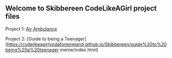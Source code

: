 ## Welcome to Skibbereen CodeLikeAGirl project files


Project 1: [Air Ambulance](https://codelikeagirlvodafoneireland.github.io/Skibbereen/Skibbereen%20-%20Air%20Ambulance/project/index.html)

Project 2: [Guide to being a Teenager](https://codelikeagirlvodafoneireland.github.io/Skibbereen/guide%20to%20being%20a%20teenager meme/index.html)

